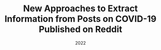 ---
title: 'New Approaches to Extract Information from Posts on COVID-19 Published on Reddit'
collection: publications
permalink: /publication/2022-International Journal of Information Technology and Decision Making-New-Approaches.md
excerpt: 'G. Bonifazi, E. Corradini, D. Ursino, L. Virgili'
date: 2022
venue: 'International Journal of Information Technology and Decision Making'
link: 'https://doi.org/10.1142/S0219622022500213'
location: 'Department of Information Engineering, Polytechnic University of Marche, Via Brecce Bianche 12, Ancona, 60131, Italy'
---